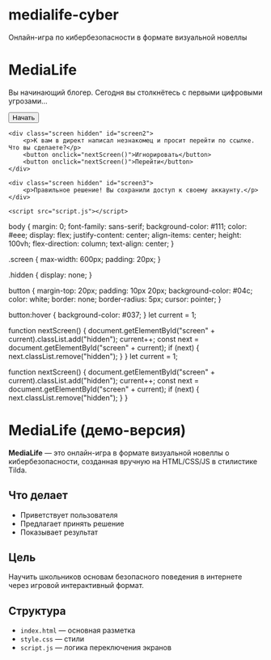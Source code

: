 # medialife-cyber
Онлайн-игра по кибербезопасности в формате визуальной новеллы
<!DOCTYPE html>
<html lang="ru">
<head>
    <meta charset="UTF-8">
    <title>MediaLife</title>
    <meta name="viewport" content="width=device-width, initial-scale=1.0">
    <link rel="stylesheet" href="style.css">
</head>
<body>
    <div class="screen" id="screen1">
        <h1>MediaLife</h1>
        <p>Вы начинающий блогер. Сегодня вы столкнётесь с первыми цифровыми угрозами...</p>
        <button onclick="nextScreen()">Начать</button>
    </div>

    <div class="screen hidden" id="screen2">
        <p>К вам в директ написал незнакомец и просит перейти по ссылке. Что вы сделаете?</p>
        <button onclick="nextScreen()">Игнорировать</button>
        <button onclick="nextScreen()">Перейти</button>
    </div>

    <div class="screen hidden" id="screen3">
        <p>Правильное решение! Вы сохранили доступ к своему аккаунту.</p>
    </div>

    <script src="script.js"></script>
</body>
</html>
body {
    margin: 0;
    font-family: sans-serif;
    background-color: #111;
    color: #eee;
    display: flex;
    justify-content: center;
    align-items: center;
    height: 100vh;
    flex-direction: column;
    text-align: center;
}

.screen {
    max-width: 600px;
    padding: 20px;
}

.hidden {
    display: none;
}

button {
    margin-top: 20px;
    padding: 10px 20px;
    background-color: #04c;
    color: white;
    border: none;
    border-radius: 5px;
    cursor: pointer;
}

button:hover {
    background-color: #037;
}
let current = 1;

function nextScreen() {
    document.getElementById("screen" + current).classList.add("hidden");
    current++;
    const next = document.getElementById("screen" + current);
    if (next) {
        next.classList.remove("hidden");
    }
}
let current = 1;

function nextScreen() {
    document.getElementById("screen" + current).classList.add("hidden");
    current++;
    const next = document.getElementById("screen" + current);
    if (next) {
        next.classList.remove("hidden");
    }
}
# MediaLife (демо-версия)

**MediaLife** — это онлайн-игра в формате визуальной новеллы о кибербезопасности, созданная вручную на HTML/CSS/JS в стилистике Tilda.

## Что делает
- Приветствует пользователя
- Предлагает принять решение
- Показывает результат

## Цель
Научить школьников основам безопасного поведения в интернете через игровой интерактивный формат.

## Структура
- `index.html` — основная разметка
- `style.css` — стили
- `script.js` — логика переключения экранов
